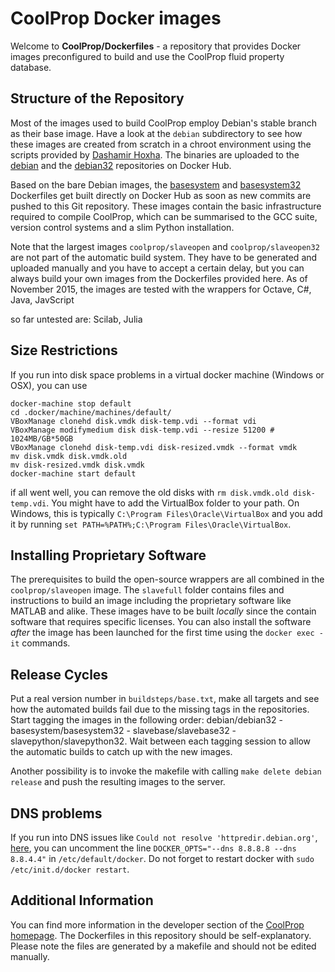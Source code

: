 
# CoolProp Docker images

Welcome to **CoolProp/Dockerfiles** - a repository that provides Docker images preconfigured to build and use the CoolProp fluid property database. 

## Structure of the Repository

Most of the images used to build CoolProp employ Debian's stable branch as their base image. Have a look at the `debian` subdirectory to see how these images are created from scratch in a chroot environment using the scripts provided by [Dashamir Hoxha](https://github.com/docker-32bit/debian). The binaries are uploaded to the [debian](https://hub.docker.com/r/coolprop/debian/) and the [debian32](https://hub.docker.com/r/coolprop/debian32/) repositories on Docker Hub.

Based on the bare Debian images, the [basesystem](https://hub.docker.com/r/coolprop/basesystem/) and [basesystem32](https://hub.docker.com/r/coolprop/basesystem32/) Dockerfiles get built directly on Docker Hub as soon as new commits are pushed to this Git repository. These images contain the basic infrastructure required to compile CoolProp, which can be summarised to the GCC suite, version control systems and a slim Python installation. 

Note that the largest images `coolprop/slaveopen` and `coolprop/slaveopen32` are not part of the automatic build system. They have to be generated and uploaded manually and you have to accept a certain delay, but you can always build your own images from the Dockerfiles provided here. As of November 2015, the images are tested with the wrappers for Octave, C#, Java, JavScript

so far untested are: Scilab, Julia

## Size Restrictions

If you run into disk space problems in a virtual docker machine (Windows or OSX), you can use

```
docker-machine stop default
cd .docker/machine/machines/default/
VBoxManage clonehd disk.vmdk disk-temp.vdi --format vdi
VBoxManage modifymedium disk disk-temp.vdi --resize 51200 # 1024MB/GB*50GB
VBoxManage clonehd disk-temp.vdi disk-resized.vmdk --format vmdk
mv disk.vmdk disk.vmdk.old
mv disk-resized.vmdk disk.vmdk
docker-machine start default
```

if all went well, you can remove the old disks with `rm disk.vmdk.old disk-temp.vdi`. You might have 
to add the VirtualBox folder to your path. On Windows, this is typically `C:\Program Files\Oracle\VirtualBox` 
and you add it by running `set PATH=%PATH%;C:\Program Files\Oracle\VirtualBox`.

## Installing Proprietary Software

The prerequisites to build the open-source wrappers are all combined in the `coolprop/slaveopen` image. The `slavefull` 
folder contains files and instructions to build an image including the proprietary software like MATLAB and alike. These images have 
to be built *locally* since the contain software that requires specific licenses. You can also install the software *after* the image 
has been launched for the first time using the `docker exec -it` commands.

## Release Cycles

Put a real version number in `buildsteps/base.txt`, make all targets and see how the automated builds fail due to the missing tags in the repositories. 
Start tagging the images in the following order: debian/debian32 - basesystem/basesystem32 - slavebase/slavebase32 - slavepython/slavepython32. 
Wait between each tagging session to allow the automatic builds to catch up with the new images.

Another possibility is to invoke the makefile with calling `make delete debian release` and push the resulting images to the server.

## DNS problems

If you run into DNS issues like `Could not resolve 'httpredir.debian.org'`, [here](https://norasky.wordpress.com/2015/06/09/docker-build-could-not-resolve/), 
you can uncomment the line `DOCKER_OPTS="--dns 8.8.8.8 --dns 8.8.4.4"` in `/etc/default/docker`. Do not forget to restart docker with `sudo /etc/init.d/docker restart`.

## Additional Information

You can find more information in the developer section of the [CoolProp homepage](http://coolprop.sourceforge.net/develop/index.html). The Dockerfiles in this repository should be self-explanatory. Please note the files are generated by a makefile and should not be edited manually.

